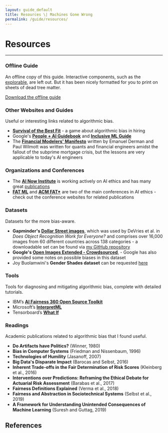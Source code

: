 ```yaml
---
layout: guide_default
title: Resources \| Machines Gone Wrong
permalink: /guide/resources/
---
```


# Resources

---

### Offline Guide

An offline copy of this guide. Interactive components, such as the [explorable](../fairness/#a-fair-fat-pet-predictor), are left out. But it has been nicely formatted for you to print on sheets of dead tree matter.

[Download the offline guide](../resources/MachinesGoneWrong.pdf)

### Other Websites and Guides

Useful or interesting links related to algorithmic bias.

- **[Survival of the Best Fit](https://www.survivalofthebestfit.com/)** - a game about algorithmic bias in hiring
- Google's **[People + AI Guidebook](https://pair.withgoogle.com/)** and **[Inclusive ML Guide](https://cloud.google.com/inclusive-ml/)**
- The **[Financial Modelers' Manifesto](http://www.uio.no/studier/emner/sv/oekonomi/ECON4135/h09/undervisningsmateriale/FinancialModelersManifesto.pdf)** written by Emanuel Derman and Paul Wilmott was written for quants and financial engineers amidst the fallout of the subprime mortgage crisis, but the lessons are very applicable to today's AI engineers <tidbit content="<blockquote><h4 style='margin-top:10px;'>The Modelers' Hippocratic Oath</h4><ul><li>I will remember that I didn't make the world, and it doesn't satisfy my equations.</li><li>Though I will use models boldly to estimate value, I will not be overly impressed by mathematics.</li><li>I will never sacrifice reality for elegance without explaining why I have done so.</li><li>Nor will I give the people who use my model false comfort about its accuracy. Instead, I will make explicit its assumptions and oversights.</li><li>I understand that my work may have enormous effects on society and the economy, many of them beyond my comprehension.</li></ul></blockquote>"></tidbit>

<!-- - Andreesen Horowitz's [AI Playbook](http://aiplaybook.a16z.com/) -->

### Organizations and Conferences

- The **[AI Now Institute](https://ainowinstitute.org/)** is working actively on AI ethics and has many great [publications](https://ainowinstitute.org/reports.html)
- **[FAT ML](https://www.fatml.org/)** and **[ACM FAT\*](https://fatconference.org/)** are two of the main conferences in AI ethics - check out the conference websites for related publications

### Datasets

Datasets for the more bias-aware.

- **Gapminder's [Dollar Street images](https://www.gapminder.org/dollar-street/matrix)**, which was used by DeVries et al. <dt-cite cite="devries2019does"></dt-cite> in *Does Object Recognition Work for Everyone?* and comprises over 16,000 images from 60 different countries across 138 categories - a downloadable set can be found via [my GitHub repository](https://github.com/greentfrapp/dollar-street-images/)
- **Google's [Open Images Extended - Crowdsourced](https://ai.google/tools/datasets/open-images-extended-crowdsourced/)**,  - Google has also provided some notes on possible biases in this dataset <tidbit content="- retrieved from the <a href='https://www.kaggle.com/c/inclusive-images-challenge/overview/inclusive-images-faq#stage1-biases'>Kaggle FAQ</a>: <br/><blockquote><p>While we have targeted specific geographical locations in the collection of the Challenge Stage 1 dataset, it does have some particular areas of over and under representation that we found in preliminary analysis and wish to describe briefly here. These include:</p><ul><li>Images of people tend to under-represent people who appear to be elderly.</li><li>Images tagged Child tend to be seen mostly in the context of play.</li><li>Some Person-related categories, including Bartender, Police Officer, and several sports related tags, appear to be predominantly (but by no means entirely) male.</li><li>Some Person-related categories, including Teacher, appear to be predominantly (but by no means entirely) female.</li><li>Some Person-related categories, including Teacher, appear to be predominantly (but by no means entirely) female.</li><li>Images with people seem to be taken predominantly in urban rather than rural areas.</li><li>Images of people in traditional locale-specific dress such as Sari’s in India are relatively under-represented in this Challenge Stage 1 data set.</li><li>In images tagged Wedding, there does not appear to be representation of same-sex marriages.</li></ul></blockquote>"></tidbit>
- Joy Buolamwini's **Gender Shades dataset** <dt-cite cite="buolamwini2018gender"></dt-cite> can be requested [here](https://www.ajlunited.org/gender-shades)

### Tools

Tools for diagnosing and mitigating algorithmic bias, complete with detailed tutorials.

- IBM’s **[AI Fairness 360 Open Source Toolkit](http://aif360.mybluemix.net/)**
- Microsoft’s **[InterpretML](https://github.com/microsoft/interpret)**
- Tensorboard’s **[What If](https://pair-code.github.io/what-if-tool/index.html)**

### Readings

Academic publications related to algorithmic bias that I found useful.

- **Do Artifacts have Politics?** (Winner, 1980) <dt-cite cite="winner1980artifacts"></dt-cite>
- **Bias in Computer Systems** (Friedman and Nissenbaum, 1996) <dt-cite cite="friedman1996bias"></dt-cite>
- **Technologies of Humility** (Jasanoff, 2007) <dt-cite cite="jasanoff2007technologies"></dt-cite>
- **Big Data's Disparate Impact** (Barocas and Selbst, 2016) <dt-cite cite="barocas2016big"></dt-cite>
- **Inherent Trade-offs in the Fair Determination of Risk Scores** (Kleinberg et al., 2016) <dt-cite cite="kleinberg2016inherent"></dt-cite>
- **Interventions over Predictions: Reframing the Ethical Debate for Actuarial Risk Assessment** (Barabas et al., 2017) <dt-cite cite="barabas2017interventions"></dt-cite>
- **Fairness Definitions Explained** (Verma et al., 2018) <dt-cite cite="verma2018fairness"></dt-cite>
- **Fairness and Abstraction in Sociotechnical Systems** (Selbst et al., 2019) <dt-cite cite="selbst2019fairness"></dt-cite>
- **A Framework for Understanding Unintended Consequences of Machine Learning** (Suresh and Guttag, 2019) <dt-cite cite="suresh2019framework"></dt-cite>

<tofro prevtext="Summary Checklist" prevlink="../checklist/" nexttext="About" nextlink="../about/"></tofro>

## References

<dt-bibliography></dt-bibliography>

<script type="text/bibliography">
  
@inproceedings{buolamwini2018gender,
  title={Gender shades: Intersectional accuracy disparities in commercial gender classification},
  author={Buolamwini, Joy and Gebru, Timnit},
  booktitle={Conference on fairness, accountability and transparency},
  pages={77-91},
  year={2018},
  url={http://proceedings.mlr.press/v81/buolamwini18a.html}
}

@article{devries2019does,
  title = {Does Object Recognition Work for Everyone?},
  author = {DeVries, Terrance and Misra, Ishan and Wang, Changhan and van der Maaten, Laurens},
  journal = {arXiv preprint arXiv:1906.02659},
  year = {2019},
  url = {https://arxiv.org/abs/1906.02659}
}

@article{friedman1996bias,
  title={Bias in computer systems},
  author={Friedman, Batya and Nissenbaum, Helen},
  journal={ACM Transactions on Information Systems (TOIS)},
  volume={14},
  number={3},
  pages={330-347},
  year={1996},
  publisher={ACM},
  url={https://dl.acm.org/citation.cfm?id=230561}
}

@article{winner1980artifacts,
  title={Do artifacts have politics?},
  author={Winner, Langdon},
  journal={Daedalus},
  pages={121-136},
  year={1980},
  publisher={JSTOR},
  url={https://www.jstor.org/stable/pdf/20024652.pdf}
}

@article{jasanoff2007technologies,
  title={Technologies of humility},
  author={Jasanoff, Sheila},
  journal={Nature},
  volume={450},
  number={7166},
  pages={33},
  year={2007},
  publisher={Nature Publishing Group},
  url={http://www.imgwf.uni-luebeck.de/fileadmin/oeffentlich/JASANOFF_2007_Technologies_of_humility_Nature.pdf}
}

@article{barocas2016big,
  title={Big data's disparate impact},
  author={Barocas, Solon and Selbst, Andrew D},
  journal={Calif. L. Rev.},
  volume={104},
  pages={671},
  year={2016},
  publisher={HeinOnline},
  url={http://www.cs.yale.edu/homes/jf/BarocasSelbst.pdf}
}

@article{kleinberg2016inherent,
  title={Inherent trade-offs in the fair determination of risk scores},
  author={Kleinberg, Jon and Mullainathan, Sendhil and Raghavan, Manish},
  journal={arXiv preprint arXiv:1609.05807},
  year={2016},
  url = {https://arxiv.org/abs/1609.05807}
}

@article{barabas2017interventions,
  title={Interventions over predictions: Reframing the ethical debate for actuarial risk assessment},
  author={Barabas, Chelsea and Dinakar, Karthik and Ito, Joichi and Virza, Madars and Zittrain, Jonathan},
  journal={arXiv preprint arXiv:1712.08238},
  year={2017},
  url={https://arxiv.org/abs/1712.08238}
}

@inproceedings{verma2018fairness,
  title={Fairness definitions explained},
  author={Verma, Sahil and Rubin, Julia},
  booktitle={2018 IEEE/ACM International Workshop on Software Fairness (FairWare)},
  pages={1-7},
  year={2018},
  organization={IEEE},
  url={https://dl.acm.org/citation.cfm?id=3194776}
}

@inproceedings{selbst2019fairness,
  title={Fairness and abstraction in sociotechnical systems},
  author={Selbst, Andrew D and Boyd, Danah and Friedler, Sorelle A and Venkatasubramanian, Suresh and Vertesi, Janet},
  booktitle={Proceedings of the Conference on Fairness, Accountability, and Transparency},
  pages={59-68},
  year={2019},
  organization={ACM},
  url={http://friedler.net/papers/sts_fat2019.pdf}
}

@article{suresh2019framework,
  title={A Framework for Understanding Unintended Consequences of Machine Learning},
  author={Suresh, Harini and Guttag, John V},
  journal={arXiv preprint arXiv:1901.10002},
  year={2019},
  url={https://arxiv.org/abs/1901.10002}
}

</script>
